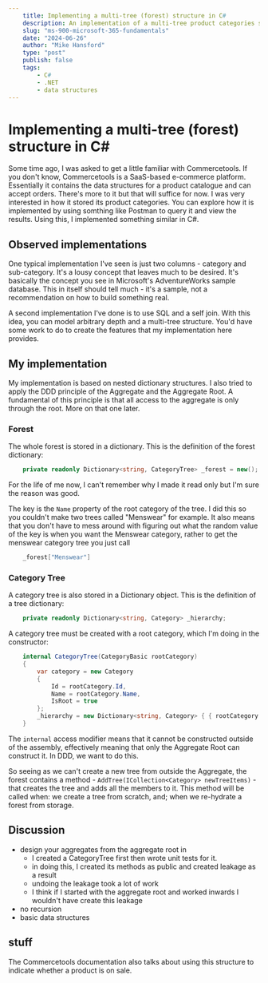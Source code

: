 ```yaml
---
    title: Implementing a multi-tree (forest) structure in C#
    description: An implementation of a multi-tree product categories structure. Based on the product categories implementation in Commercetools.
    slug: "ms-900-microsoft-365-fundamentals"
    date: "2024-06-26"
    author: "Mike Hansford"
    type: "post"
    publish: false
    tags:
        - C#
        - .NET
        - data structures
---
```

# Implementing a multi-tree (forest) structure in C#

Some time ago, I was asked to get a little familiar with Commercetools. If you don't know, Commercetools is a SaaS-based e-commerce platform.
Essentially it contains the data structures for a product catalogue and can accept orders. There's more to it but that will suffice for now.
I was very interested in how it stored its product categories. You can explore how it is implemented by using somthing like Postman to query it and view the results. Using this, I implemented something similar in C#.

## Observed implementations
One typical implementation I've seen is just two columns - category and sub-category. It's a lousy concept that leaves much to be desired. It's basically the concept you see in Microsoft's AdventureWorks sample database. This in itself should tell much - it's a sample, not a recommendation on how to build something real.

A second implementation I've done is to use SQL and a self join. With this idea, you can model arbitrary depth and a multi-tree structure. You'd have some work to do to create the features that my implementation here provides.

## My implementation
My implementation is based on nested dictionary structures. I also tried to apply the DDD principle of the Aggregate and the Aggregate Root. A fundamental of this principle is that all access to the aggregate is only through the root. More on that one later.

### Forest
The whole forest is stored in a dictionary. This is the definition of the forest dictionary:
```csharp
    private readonly Dictionary<string, CategoryTree> _forest = new();
```
For the life of me now, I can't remember why I made it read only but I'm sure the reason was good.

The key is the ```Name``` property of the root category of the tree. I did this so you couldn't make two trees called "Menswear" for example. It also means that you don't have to mess around with figuring out what the random value of the key is when you want the Menswear category, rather to get the menswear category tree you just call 
```csharp
    _forest["Menswear"] 
```

### Category Tree
A category tree is also stored in a Dictionary object. This is the definition of a tree dictionary:
```csharp
    private readonly Dictionary<string, Category> _hierarchy;
```

A category tree must be created with a root category, which I'm doing in the constructor:
```csharp
    internal CategoryTree(CategoryBasic rootCategory)
    {
        var category = new Category
        {
            Id = rootCategory.Id,
            Name = rootCategory.Name,
            IsRoot = true
        };
        _hierarchy = new Dictionary<string, Category> { { rootCategory.Id, category } };
    }
```

The ```internal``` access modifier means that it cannot be constructed outside of the assembly, effectively meaning that only the Aggregate Root can construct it. In DDD, we want to do this.

So seeing as we can't create a new tree from outside the Aggregate, the forest contains a method - ```AddTree(ICollection<Category> newTreeItems)``` - that creates the tree and adds all the members to it. This method will be called when: we create a tree from scratch, and; when we re-hydrate a forest from storage.



## Discussion
* design your aggregates from the aggregate root in
    * I created a CategoryTree first then wrote unit tests for it. 
    * in doing this, I created its methods as public and created leakage as a result
    * undoing the leakage took a lot of work
    * I think if I started with the aggregate root and worked inwards I wouldn't have create this leakage
* no recursion
* basic data structures

## stuff
The Commercetools documentation also talks about using this structure to indicate whether a product is on sale. 